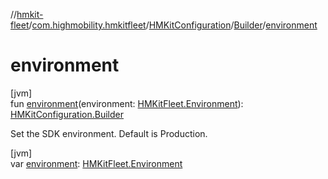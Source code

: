 //[hmkit-fleet](../../../../index.md)/[com.highmobility.hmkitfleet](../../index.md)/[HMKitConfiguration](../index.md)/[Builder](index.md)/[environment](environment.md)

# environment

[jvm]\
fun [environment](environment.md)(environment: [HMKitFleet.Environment](../../-h-m-kit-fleet/-environment/index.md)): [HMKitConfiguration.Builder](index.md)

Set the SDK environment. Default is Production.

[jvm]\
var [environment](environment.md): [HMKitFleet.Environment](../../-h-m-kit-fleet/-environment/index.md)

